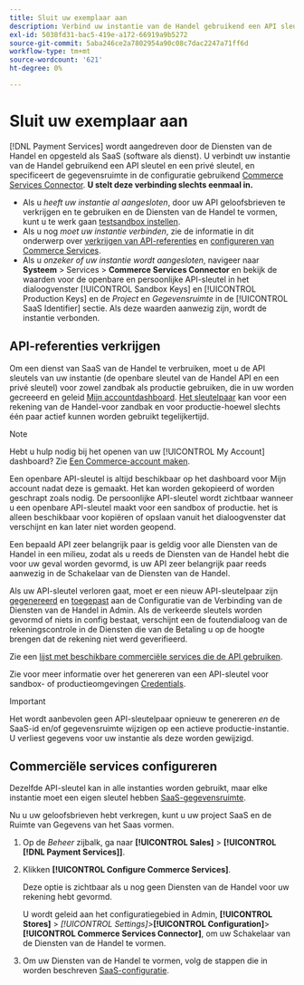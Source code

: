 ```yaml
---
title: Sluit uw exemplaar aan
description: Verbind uw instantie van de Handel gebruikend een API sleutel en een privé sleutel, en specificeer de gegevensruimte in de configuratie.
exl-id: 5038fd31-bac5-419e-a172-66919a9b5272
source-git-commit: 5aba246ce2a7802954a90c08c7dac2247a71ff6d
workflow-type: tm+mt
source-wordcount: '621'
ht-degree: 0%

---
```


# Sluit uw exemplaar aan

[!DNL Payment Services] wordt aangedreven door de Diensten van de Handel en opgesteld als SaaS (software als dienst). U verbindt uw instantie van de Handel gebruikend een API sleutel en een privé sleutel, en specificeert de gegevensruimte in de configuratie gebruikend [Commerce Services Connector](https://experienceleague.adobe.com/docs/commerce-merchant-services/user-guides/saas.html). **U stelt deze verbinding slechts eenmaal in.**

* Als u *heeft uw instantie al aangesloten*, door uw API geloofsbrieven te verkrijgen en te gebruiken en de Diensten van de Handel te vormen, kunt u te werk gaan [testsandbox instellen](https://experienceleague.adobe.com/docs/commerce-merchant-services/payment-services/get-started/sandbox.html).
* Als u nog *moet uw instantie verbinden*, zie de informatie in dit onderwerp over [verkrijgen van API-referenties](#obtain-api-credentials) en [configureren van Commerce Services](#configure-commerce-services).
* Als u *onzeker of uw instantie wordt aangesloten*, navigeer naar **Systeem** > Services > **Commerce Services Connector** en bekijk de waarden voor de openbare en persoonlijke API-sleutel in het dialoogvenster [!UICONTROL Sandbox Keys] en [!UICONTROL Production Keys] en de *Project* en *Gegevensruimte* in de [!UICONTROL SaaS Identifier] sectie. Als deze waarden aanwezig zijn, wordt de instantie verbonden.

## API-referenties verkrijgen

Om een dienst van SaaS van de Handel te verbruiken, moet u de API sleutels van uw instantie (de openbare sleutel van de Handel API en een privé sleutel) voor zowel zandbak als productie gebruiken, die in uw worden gecreeerd en geleid [Mijn accountdashboard](https://account.magento.com/customer/account/login). [Het sleutelpaar](https://docs.magento.com/user-guide/configuration/services/saas.html) kan voor een rekening van de Handel-voor zandbak en voor productie-hoewel slechts één paar actief kunnen worden gebruikt tegelijkertijd.

>[!NOTE]
>
>Hebt u hulp nodig bij het openen van uw [!UICONTROL My Account] dashboard? Zie [Een Commerce-account maken](https://docs.magento.com/user-guide/magento/magento-account-create.html).

Een openbare API-sleutel is altijd beschikbaar op het dashboard voor Mijn account nadat deze is gemaakt. Het kan worden gekopieerd of worden geschrapt zoals nodig. De persoonlijke API-sleutel wordt zichtbaar wanneer u een openbare API-sleutel maakt voor een sandbox of productie. het is alleen beschikbaar voor kopiëren of opslaan vanuit het dialoogvenster dat verschijnt en kan later niet worden geopend.

Een bepaald API zeer belangrijk paar is geldig voor alle Diensten van de Handel in een milieu, zodat als u reeds de Diensten van de Handel hebt die voor uw geval worden gevormd, is uw API zeer belangrijk paar reeds aanwezig in de Schakelaar van de Diensten van de Handel.

Als uw API-sleutel verloren gaat, moet er een nieuw API-sleutelpaar zijn [gegenereerd](https://experienceleague.adobe.com/docs/commerce-merchant-services/payment-services/get-started/connect.html#generate-an-api-key-and-private-key) en [toegepast](https://experienceleague.adobe.com/docs/commerce-merchant-services/payment-services/get-started/connect.html#configure-saas-project) aan de Configuratie van de Verbinding van de Diensten van de Handel in Admin. Als de verkeerde sleutels worden gevormd of niets in config bestaat, verschijnt een de foutendialoog van de rekeningscontrole in de Diensten die van de Betaling u op de hoogte brengen dat de rekening niet werd geverifieerd.

Zie een [lijst met beschikbare commerciële services die de API gebruiken](https://docs.magento.com/user-guide/system/saas.html#available-services).

Zie voor meer informatie over het genereren van een API-sleutel voor sandbox- of productieomgevingen [Credentials](https://experienceleague.adobe.com/docs/commerce-merchant-services/user-guides/saas.html#apikey).

>[!IMPORTANT]
>Het wordt aanbevolen geen API-sleutelpaar opnieuw te genereren *en* de SaaS-id en/of gegevensruimte wijzigen op een actieve productie-instantie. U verliest gegevens voor uw instantie als deze worden gewijzigd.

## Commerciële services configureren

Dezelfde API-sleutel kan in alle instanties worden gebruikt, maar elke instantie moet een eigen sleutel hebben [SaaS-gegevensruimte](https://experienceleague.adobe.com/docs/commerce-merchant-services/user-guides/saas.html#saasenv).

Nu u uw geloofsbrieven hebt verkregen, kunt u uw project SaaS en de Ruimte van Gegevens van het Saas vormen.

1. Op de _Beheer_ zijbalk, ga naar **[!UICONTROL Sales]** > **[!UICONTROL [!DNL Payment Services]]**.
1. Klikken **[!UICONTROL Configure Commerce Services]**.

   Deze optie is zichtbaar als u nog geen Diensten van de Handel voor uw rekening hebt gevormd.

   U wordt geleid aan het configuratiegebied in Admin, **[!UICONTROL Stores]** > _[!UICONTROL Settings]_>**[!UICONTROL Configuration]**>**[!UICONTROL Commerce Services Connector]**, om uw Schakelaar van de Diensten van de Handel te vormen.

1. Om uw Diensten van de Handel te vormen, volg de stappen die in worden beschreven [SaaS-configuratie](https://experienceleague.adobe.com/docs/commerce-merchant-services/user-guides/integration-services/saas.html#saasenv).
